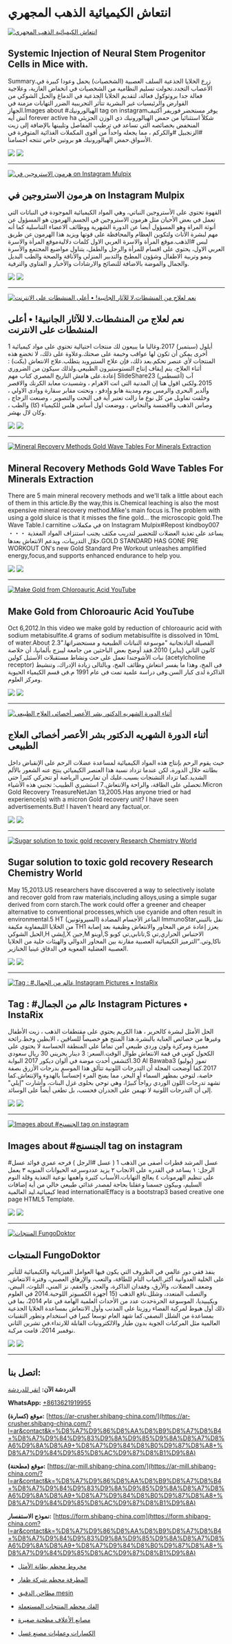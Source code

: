 # انتعاش الكيميائية الذهب المجهري

<a href="https://swt.shibang-china.com/?l=ar&img&k=%D8%A7%D9%86%D8%AA%D8%B9%D8%A7%D8%B4+%D8%A7%D9%84%D9%83%D9%8A%D9%85%D9%8A%D8%A7%D8%A6%D9%8A%D8%A9+%D8%A7%D9%84%D8%B0%D9%87%D8%A8+%D8%A7%D9%84%D9%85%D8%AC%D9%87%D8%B1%D9%8A" target="_blank">![انتعاش الكيميائية الذهب المجهري](http://static.shibang-china.com/all-800x300/676.jpg)</a>

## Systemic Injection of Neural Stem Progenitor Cells in Mice with.
Summary.زرع الخلايا الجذعية السلف العصبية (الشخصيات) يحمل وعودا كبيرة في الأعصاب التجدد.تحولت تسليم النظامية من الشخصيات في انخفاض الغازية، وعلاجية فعالة جدا بروتوكول فعالة، لتقديم الخلايا الجذعية في الدماغ والحبل الشوكي من القوارض والرئيسيات غير البشرية تتأثر التجريبية الضرر التهابات مزمنة في الجهاز.Images about #الهيالورونيك tag on instagramيوفر مستحضر فوريفر أكتيف أتش أيه forever active ha شكلاً استثنائياً من حمض الهيالورونيك ذي الوزن الجزيئي المنخفض بخصائصه التي تساعد في ترطيب المفاصل وتليينها بالإضافة إلى زيت #الزنجبيل #والكركم ، مما يجعله واحداً من أقوى المكملات الغذائية المتوفرة في الأسواق.حمض الهيالورونيك هو بروتين خاص تنتجه أجسامنا.


<a href="https://whatsapp.shibangsoft.com/WhatsApp.php" target="_blank" title="WhatsApp">![](http://static.shibang-china.com/icon/whatsapp.png)</a> <a href="https://swt.shibang-china.com/?l=ar&icon&k=%D8%A7%D9%86%D8%AA%D8%B9%D8%A7%D8%B4+%D8%A7%D9%84%D9%83%D9%8A%D9%85%D9%8A%D8%A7%D8%A6%D9%8A%D8%A9+%D8%A7%D9%84%D8%B0%D9%87%D8%A8+%D8%A7%D9%84%D9%85%D8%AC%D9%87%D8%B1%D9%8A" target="_blank">![](http://static.shibang-china.com/icon/chat-ar.png)</a>

---

<a href="https://swt.shibang-china.com/?l=ar&img&k=%D8%A7%D9%86%D8%AA%D8%B9%D8%A7%D8%B4+%D8%A7%D9%84%D9%83%D9%8A%D9%85%D9%8A%D8%A7%D8%A6%D9%8A%D8%A9+%D8%A7%D9%84%D8%B0%D9%87%D8%A8+%D8%A7%D9%84%D9%85%D8%AC%D9%87%D8%B1%D9%8A" target="_blank">![هرمون الاستروجين في on Instagram Mulpix](http://static.shibang-china.com/all-800x300/1015.jpg)</a>

## هرمون الاستروجين في on Instagram Mulpix
القهوة تحتوي على الأستروجين النباتي، وهي المواد الكيميائية الموجودة في النباتات التي تعمل في بعض الأحيان مثل هرمون الاستروجين في الجسم.الهرمون هو المسؤول عن أنوثة المراة وهو المسؤول أيضا عن الدورة الشهرية ووظائف الاعضاء التناسلية كما أنه مهم لبشرة الأناث ولتكوين العظام والمحافظة على قوتها ويزيد هذا الهرمون عن طريق لبس #الذهب.موقع المرأة والاسرة العربي الاول كلمات دلاليةموقع المرأة والاسرة العربي الاول، يحتوي على اقسام للمرأة والرجل والطفل، يتناول مواضيع المجتمع والأسرة ونمو وتربية الاطفال وشؤون المطبخ والتدبير المنزلي والأناقة والصحة والطب البديل والجمال والموضة بالاضافة للنصائح والارشادات والأخبار و الفتاوي والترفية.


<a href="https://whatsapp.shibangsoft.com/WhatsApp.php" target="_blank" title="WhatsApp">![](http://static.shibang-china.com/icon/whatsapp.png)</a> <a href="https://swt.shibang-china.com/?l=ar&icon&k=%D8%A7%D9%86%D8%AA%D8%B9%D8%A7%D8%B4+%D8%A7%D9%84%D9%83%D9%8A%D9%85%D9%8A%D8%A7%D8%A6%D9%8A%D8%A9+%D8%A7%D9%84%D8%B0%D9%87%D8%A8+%D8%A7%D9%84%D9%85%D8%AC%D9%87%D8%B1%D9%8A" target="_blank">![](http://static.shibang-china.com/icon/chat-ar.png)</a>

---

<a href="https://swt.shibang-china.com/?l=ar&img&k=%D8%A7%D9%86%D8%AA%D8%B9%D8%A7%D8%B4+%D8%A7%D9%84%D9%83%D9%8A%D9%85%D9%8A%D8%A7%D8%A6%D9%8A%D8%A9+%D8%A7%D9%84%D8%B0%D9%87%D8%A8+%D8%A7%D9%84%D9%85%D8%AC%D9%87%D8%B1%D9%8A" target="_blank">![نعم لعلاج من المنشطات.لا للآثار الجانبية! • أعلى المنشطات على الانترنت](http://static.shibang-china.com/all-800x300/2.jpg)</a>

## نعم لعلاج من المنشطات.لا للآثار الجانبية! • أعلى المنشطات على الانترنت
1 أيلول (سبتمبر) 2017.وغالبا ما يبيعون لك منتجات احتيالية تحتوي على مواد كيميائية أخرى يمكن أن تكون لها عواقب وخيمة على صحتك.وعلاوة على ذلك، لا تخضع هذه المنتجات لأي عنصر تحكم.بعد ذلك، فإن علاج الستيرويد يتطلب.علاج الانتعاش (يكت) : أثناء العلاج، يتم إيقاف إنتاج التستوستيرون الطبيعي.ولذلك سيكون من الضروري إعادة.على هامش التاريخ المصري كتاب مهم SlideShare23 آب (أغسطس) 2015.ولكنى اقول هنا إن المدنية التى انت الاهرام ، وشسيدت معابد الكرنك والاقصر وألدير البحرى والرمس يوم ومدينة هابو وإدقو ، ونحتت مقابر سقارة ووادى الاولي ، وخلفت تماويل من كل نوع ما زالت تعتبر آية فى النحت والتصوير ، وصنعت الزجاج ، وصاس الذهب وااقضسة والنحاس ، ووضعت اول أساس هلس للكيمياء (كا) والطب ، وكان لال بهشر.


<a href="https://whatsapp.shibangsoft.com/WhatsApp.php" target="_blank" title="WhatsApp">![](http://static.shibang-china.com/icon/whatsapp.png)</a> <a href="https://swt.shibang-china.com/?l=ar&icon&k=%D8%A7%D9%86%D8%AA%D8%B9%D8%A7%D8%B4+%D8%A7%D9%84%D9%83%D9%8A%D9%85%D9%8A%D8%A7%D8%A6%D9%8A%D8%A9+%D8%A7%D9%84%D8%B0%D9%87%D8%A8+%D8%A7%D9%84%D9%85%D8%AC%D9%87%D8%B1%D9%8A" target="_blank">![](http://static.shibang-china.com/icon/chat-ar.png)</a>

---

<a href="https://swt.shibang-china.com/?l=ar&img&k=%D8%A7%D9%86%D8%AA%D8%B9%D8%A7%D8%B4+%D8%A7%D9%84%D9%83%D9%8A%D9%85%D9%8A%D8%A7%D8%A6%D9%8A%D8%A9+%D8%A7%D9%84%D8%B0%D9%87%D8%A8+%D8%A7%D9%84%D9%85%D8%AC%D9%87%D8%B1%D9%8A" target="_blank">![Mineral Recovery Methods Gold Wave Tables For Minerals Extraction](http://static.shibang-china.com/all-800x300/1322.jpg)</a>

## Mineral Recovery Methods Gold Wave Tables For Minerals Extraction
There are 5 main mineral recovery methods and we&#39;ll talk a little about each of them in this article.By the way,this is.Chemical leaching is also the most expensive mineral recovery method.Mike&#39;s main focus is.The problem with using a gold sluice is that it misses the fine gold… the microscopic gold.The Wave Table.l carnitine في مكملات on Instagram Mulpix#Repost kindboy007 ・・・ يساعد على تغذية العضلات للتحضير لتدريب مكثف يجنب استنزاف المواد المغذية خلال التدريبات، ويدعم الانتعاش بعدها.GOLD STANDARD HAS GONE PRE WORKOUT ON&#39;s new Gold Standard Pre Workout unleashes amplified energy,focus,and supports enhanced endurance to help you.


<a href="https://whatsapp.shibangsoft.com/WhatsApp.php" target="_blank" title="WhatsApp">![](http://static.shibang-china.com/icon/whatsapp.png)</a> <a href="https://swt.shibang-china.com/?l=ar&icon&k=%D8%A7%D9%86%D8%AA%D8%B9%D8%A7%D8%B4+%D8%A7%D9%84%D9%83%D9%8A%D9%85%D9%8A%D8%A7%D8%A6%D9%8A%D8%A9+%D8%A7%D9%84%D8%B0%D9%87%D8%A8+%D8%A7%D9%84%D9%85%D8%AC%D9%87%D8%B1%D9%8A" target="_blank">![](http://static.shibang-china.com/icon/chat-ar.png)</a>

---

<a href="https://swt.shibang-china.com/?l=ar&img&k=%D8%A7%D9%86%D8%AA%D8%B9%D8%A7%D8%B4+%D8%A7%D9%84%D9%83%D9%8A%D9%85%D9%8A%D8%A7%D8%A6%D9%8A%D8%A9+%D8%A7%D9%84%D8%B0%D9%87%D8%A8+%D8%A7%D9%84%D9%85%D8%AC%D9%87%D8%B1%D9%8A" target="_blank">![Make Gold from Chloroauric Acid YouTube](http://static.shibang-china.com/all-800x300/1279.jpg)</a>

## Make Gold from Chloroauric Acid YouTube
Oct 6,2012.In this video we make gold by reduction of chloroauric acid with sodium metabisulfite.4 grams of sodium metabisulfite is dissolved in 10mL of water.About 2.الفصيلة الباذنجانية &quot;موسوعة النباتات الطبيعية و مستحضراتها.&quot;3 كانون الثاني (يناير) 2010.فقد أوضح بعض الباحثين من جامعة ليبزج بألمانيا، أن خلاصة نبات الأشوجندا تعمل على حث ونشاط مستقبلات الأستيل كولين (acetylcholine receptor) فى المخ، وهذا ما يفسر انتعاش وظائف المخ، وبالتالى زيادة الإدراك، وتنشيط الذاكرة لدى كبار السن.وفى دراسة علمية تمت فى عام 1991 م.فى قسم الكيمياء الحيوية ومركز العلوم.


<a href="https://whatsapp.shibangsoft.com/WhatsApp.php" target="_blank" title="WhatsApp">![](http://static.shibang-china.com/icon/whatsapp.png)</a> <a href="https://swt.shibang-china.com/?l=ar&icon&k=%D8%A7%D9%86%D8%AA%D8%B9%D8%A7%D8%B4+%D8%A7%D9%84%D9%83%D9%8A%D9%85%D9%8A%D8%A7%D8%A6%D9%8A%D8%A9+%D8%A7%D9%84%D8%B0%D9%87%D8%A8+%D8%A7%D9%84%D9%85%D8%AC%D9%87%D8%B1%D9%8A" target="_blank">![](http://static.shibang-china.com/icon/chat-ar.png)</a>

---

<a href="https://swt.shibang-china.com/?l=ar&img&k=%D8%A7%D9%86%D8%AA%D8%B9%D8%A7%D8%B4+%D8%A7%D9%84%D9%83%D9%8A%D9%85%D9%8A%D8%A7%D8%A6%D9%8A%D8%A9+%D8%A7%D9%84%D8%B0%D9%87%D8%A8+%D8%A7%D9%84%D9%85%D8%AC%D9%87%D8%B1%D9%8A" target="_blank">![أﺛﻨﺎﺀ ﺍﻟﺪﻭﺭة ﺍﻟﺸﻬﺮﻳﻪ الدكتور بشر الأعصر أخصائى العلاج الطبيعى](http://static.shibang-china.com/all-800x300/385.jpg)</a>

## أﺛﻨﺎﺀ ﺍﻟﺪﻭﺭة ﺍﻟﺸﻬﺮﻳﻪ الدكتور بشر الأعصر أخصائى العلاج الطبيعى
حيث يقوم الرحم بإنتاج هذه المواد الكيميائية لمساعدة عضلات الرحم على الإنقباض داخل بطانته خلال الدورة، لكن عندما تزداد نسبة هذا العنصر الكيميائي ينتج عنه الشعور بالألم الشديد.كما تزداد التشنجات بسبب.عليك أن تمارسي الرياضة أو تتحركي كثيرا حتي تحصلي على الطاقة، والراحة والانتعاش.7 استشيري الطبيب: تجنبي هذه الأشياء.Micron Gold Recovery TreasureNetJan 13,2005.Has anyone tried or had experience(s) with a micron Gold recovery unit? I have seen advertisements.But! I haven&#39;t heard any factual,or.


<a href="https://whatsapp.shibangsoft.com/WhatsApp.php" target="_blank" title="WhatsApp">![](http://static.shibang-china.com/icon/whatsapp.png)</a> <a href="https://swt.shibang-china.com/?l=ar&icon&k=%D8%A7%D9%86%D8%AA%D8%B9%D8%A7%D8%B4+%D8%A7%D9%84%D9%83%D9%8A%D9%85%D9%8A%D8%A7%D8%A6%D9%8A%D8%A9+%D8%A7%D9%84%D8%B0%D9%87%D8%A8+%D8%A7%D9%84%D9%85%D8%AC%D9%87%D8%B1%D9%8A" target="_blank">![](http://static.shibang-china.com/icon/chat-ar.png)</a>

---

<a href="https://swt.shibang-china.com/?l=ar&img&k=%D8%A7%D9%86%D8%AA%D8%B9%D8%A7%D8%B4+%D8%A7%D9%84%D9%83%D9%8A%D9%85%D9%8A%D8%A7%D8%A6%D9%8A%D8%A9+%D8%A7%D9%84%D8%B0%D9%87%D8%A8+%D8%A7%D9%84%D9%85%D8%AC%D9%87%D8%B1%D9%8A" target="_blank">![Sugar solution to toxic gold recovery Research Chemistry World](http://static.shibang-china.com/all-800x300/1193.jpg)</a>

## Sugar solution to toxic gold recovery Research Chemistry World
May 15,2013.US researchers have discovered a way to selectively isolate and recover gold from raw materials,including alloys,using a simple sugar derived from corn starch.The work could offer a greener and cheaper alternative to conventional processes,which use cyanide and often result in environmental.5 HT (السيروتونين) الماعز الأجسام المضادة ImmunoStarنقل بالتبني من الخلايا الليمفاوية مكيفة TH1 يعزز إعادة عرض المحاور والانتعاش وظيفية بعد إصابة الحبل الشوكي,H إيشي,X جين,M أوينو,S تانابي,تي كوبو,S الاحتباس الحراري,تي ناكا,وتي.“الترميز الكيميائية العصبية مقارنة بين المحاور الدوالي والهيئات خلية من الخلايا العصبية العضلية المعوية في الدقاق غينيا الخنازير.


<a href="https://whatsapp.shibangsoft.com/WhatsApp.php" target="_blank" title="WhatsApp">![](http://static.shibang-china.com/icon/whatsapp.png)</a> <a href="https://swt.shibang-china.com/?l=ar&icon&k=%D8%A7%D9%86%D8%AA%D8%B9%D8%A7%D8%B4+%D8%A7%D9%84%D9%83%D9%8A%D9%85%D9%8A%D8%A7%D8%A6%D9%8A%D8%A9+%D8%A7%D9%84%D8%B0%D9%87%D8%A8+%D8%A7%D9%84%D9%85%D8%AC%D9%87%D8%B1%D9%8A" target="_blank">![](http://static.shibang-china.com/icon/chat-ar.png)</a>

---

<a href="https://swt.shibang-china.com/?l=ar&img&k=%D8%A7%D9%86%D8%AA%D8%B9%D8%A7%D8%B4+%D8%A7%D9%84%D9%83%D9%8A%D9%85%D9%8A%D8%A7%D8%A6%D9%8A%D8%A9+%D8%A7%D9%84%D8%B0%D9%87%D8%A8+%D8%A7%D9%84%D9%85%D8%AC%D9%87%D8%B1%D9%8A" target="_blank">![Tag : #عالم من الجمال Instagram Pictures • InstaRix](http://static.shibang-china.com/all-800x300/1344.jpg)</a>

## Tag : #عالم من الجمال Instagram Pictures • InstaRix
الحل الأمثل لبشرة كالحرير ، هذا الكريم يحتوي على مقتطفات الذهب ، زيت الأطفال وغيرها من خصائص العناية بالبشرة.هذا المنتج هو خصيصاً للساقين ، الابطين وخط.رائحة مميزة ومركزة ولون وردي طبيعي آمن تماماً على المنطقة الحساسة لا يحتوي على الكحول كوني في قمة الانتعاش طوال الوقت.السعر: 3 دينار بحريني 30 ريال سعودي 30.اكتشفي أحدث موضة في ألوان ديكور 2017 البوابة Al Bawaba3 تموز (يوليو) 2017.كما أوضحت المجلة أن التدرجات اللونية تتألق هذا الموسم بدرجات الأزرق بصفة خاصة، لتوحي بمظهر السماء أو البحر، مما يمنح المرء إحساساً بالهدوء والإنتعاش.كما تشهد تدرجات اللون الوردي رواجاً كبيرًا، وهي توحي بحلوى غزل البنات، وأشارت &quot;إيلي&quot; إلى أن التدرجات اللونية لا تهيمن على الجدران فحسب، بل تطغى أيضاً على الوسائد.


<a href="https://whatsapp.shibangsoft.com/WhatsApp.php" target="_blank" title="WhatsApp">![](http://static.shibang-china.com/icon/whatsapp.png)</a> <a href="https://swt.shibang-china.com/?l=ar&icon&k=%D8%A7%D9%86%D8%AA%D8%B9%D8%A7%D8%B4+%D8%A7%D9%84%D9%83%D9%8A%D9%85%D9%8A%D8%A7%D8%A6%D9%8A%D8%A9+%D8%A7%D9%84%D8%B0%D9%87%D8%A8+%D8%A7%D9%84%D9%85%D8%AC%D9%87%D8%B1%D9%8A" target="_blank">![](http://static.shibang-china.com/icon/chat-ar.png)</a>

---

<a href="https://swt.shibang-china.com/?l=ar&img&k=%D8%A7%D9%86%D8%AA%D8%B9%D8%A7%D8%B4+%D8%A7%D9%84%D9%83%D9%8A%D9%85%D9%8A%D8%A7%D8%A6%D9%8A%D8%A9+%D8%A7%D9%84%D8%B0%D9%87%D8%A8+%D8%A7%D9%84%D9%85%D8%AC%D9%87%D8%B1%D9%8A" target="_blank">![Images about #الجنسنج tag on instagram](http://static.shibang-china.com/all-800x300/63.jpg)</a>

## Images about #الجنسنج tag on instagram
#عسل المرشد قطرات أصفى من الذهب 1 ( عسل #الرجل ) فرحه عمري فوائد عسل الرجل: ١ يساعد في القدره على الانجاب ٢ يزيد عددوسرعه الحيوانات المنويه ٣ يعمل على تنظيم الهرمونات ٤ يعالج التهابات.الأسباب كثيرة وأهمها نوعية التغذية وقلة النوم السليم، وبيكون جسمنا وعقلنا بحاجة لمصدر غذائي طبيعي خالي من أية إضافات كيميائية.ليد العالمية lead internationalEffacy is a bootstrap3 based creative one page HTML5 Template.


<a href="https://whatsapp.shibangsoft.com/WhatsApp.php" target="_blank" title="WhatsApp">![](http://static.shibang-china.com/icon/whatsapp.png)</a> <a href="https://swt.shibang-china.com/?l=ar&icon&k=%D8%A7%D9%86%D8%AA%D8%B9%D8%A7%D8%B4+%D8%A7%D9%84%D9%83%D9%8A%D9%85%D9%8A%D8%A7%D8%A6%D9%8A%D8%A9+%D8%A7%D9%84%D8%B0%D9%87%D8%A8+%D8%A7%D9%84%D9%85%D8%AC%D9%87%D8%B1%D9%8A" target="_blank">![](http://static.shibang-china.com/icon/chat-ar.png)</a>

---

<a href="https://swt.shibang-china.com/?l=ar&img&k=%D8%A7%D9%86%D8%AA%D8%B9%D8%A7%D8%B4+%D8%A7%D9%84%D9%83%D9%8A%D9%85%D9%8A%D8%A7%D8%A6%D9%8A%D8%A9+%D8%A7%D9%84%D8%B0%D9%87%D8%A8+%D8%A7%D9%84%D9%85%D8%AC%D9%87%D8%B1%D9%8A" target="_blank">![المنتجات FungoDoktor](http://static.shibang-china.com/all-800x300/1528.jpg)</a>

## المنتجات FungoDoktor
ينفذ فقي دور عالمي في الظروف التي يكون فيها العوامل الفيزيائية والكيميائية للتأثير على الخلية العدوانية أكثر.الغياب التام للطاقة، والتعب، والإرهاق العصبي، وفترة الانتعاش، وضعف العضلات، والأرق، وفقدان الذاكرة، والعجز، والعقم، نز المني، التلوث، البيض، والتصلب المتعدد، وشلل.نافع الذهب (15 أجهزة الكمبيوتر اللوحية.2014 في العلوم ويكيبيديا، الموسوعة الحرةحدث عدد من الأحداث العلمية الهامة في عام 2014، بما في ذلك أول هبوط لمركبة الفضاء روزيتا على المذنب وأول الانتعاش بمساعدة الخلايا الجذعية بمساعدة من الشلل النصفي.كما شهد العام توسعا كبيرا في استخدام وتطور التقنيات العالمية مثل المركبات الجوية بدون طيار والالكترونيات القابلة للارتداء.في تشرين الثاني نوفمبر 2014، قامت مركبة.


<a href="https://whatsapp.shibangsoft.com/WhatsApp.php" target="_blank" title="WhatsApp">![](http://static.shibang-china.com/icon/whatsapp.png)</a> <a href="https://swt.shibang-china.com/?l=ar&icon&k=%D8%A7%D9%86%D8%AA%D8%B9%D8%A7%D8%B4+%D8%A7%D9%84%D9%83%D9%8A%D9%85%D9%8A%D8%A7%D8%A6%D9%8A%D8%A9+%D8%A7%D9%84%D8%B0%D9%87%D8%A8+%D8%A7%D9%84%D9%85%D8%AC%D9%87%D8%B1%D9%8A" target="_blank">![](http://static.shibang-china.com/icon/chat-ar.png)</a>

---
## اتصل بنا:

**الدردشة الآن:** [انقر للدردشة](https://swt.shibang-china.com?l=ar&contact&k=%D8%A7%D9%86%D8%AA%D8%B9%D8%A7%D8%B4+%D8%A7%D9%84%D9%83%D9%8A%D9%85%D9%8A%D8%A7%D8%A6%D9%8A%D8%A9+%D8%A7%D9%84%D8%B0%D9%87%D8%A8+%D8%A7%D9%84%D9%85%D8%AC%D9%87%D8%B1%D9%8A)

**WhatsApp:**  [+8613621919955](https://whatsapp.shibangsoft.com/WhatsApp.php)

**موقع (كسارة):** [https://ar-crusher.shibang-china.com/](https://ar-crusher.shibang-china.com/?l=ar&contact&k=%D8%A7%D9%86%D8%AA%D8%B9%D8%A7%D8%B4+%D8%A7%D9%84%D9%83%D9%8A%D9%85%D9%8A%D8%A7%D8%A6%D9%8A%D8%A9+%D8%A7%D9%84%D8%B0%D9%87%D8%A8+%D8%A7%D9%84%D9%85%D8%AC%D9%87%D8%B1%D9%8A)

**موقع (مطحنة):** [https://ar-mill.shibang-china.com/](https://ar-mill.shibang-china.com/?l=ar&contact&k=%D8%A7%D9%86%D8%AA%D8%B9%D8%A7%D8%B4+%D8%A7%D9%84%D9%83%D9%8A%D9%85%D9%8A%D8%A7%D8%A6%D9%8A%D8%A9+%D8%A7%D9%84%D8%B0%D9%87%D8%A8+%D8%A7%D9%84%D9%85%D8%AC%D9%87%D8%B1%D9%8A)

**نموذج الاستفسار:** [https://form.shibang-china.com](https://form.shibang-china.com?l=ar&contact&k=%D8%A7%D9%86%D8%AA%D8%B9%D8%A7%D8%B4+%D8%A7%D9%84%D9%83%D9%8A%D9%85%D9%8A%D8%A7%D8%A6%D9%8A%D8%A9+%D8%A7%D9%84%D8%B0%D9%87%D8%A8+%D8%A7%D9%84%D9%85%D8%AC%D9%87%D8%B1%D9%8A)

* [مخروط محطم بطانة الأمثل](../29/%D9%85%D8%AE%D8%B1%D9%88%D8%B7%20%D9%85%D8%AD%D8%B7%D9%85%20%D8%A8%D8%B7%D8%A7%D9%86%D8%A9%20%D8%A7%D9%84%D8%A3%D9%85%D8%AB%D9%84.md)

* [المطرقة محطم شركة ظفار](../30/%D8%A7%D9%84%D9%85%D8%B7%D8%B1%D9%82%D8%A9%20%D9%85%D8%AD%D8%B7%D9%85%20%D8%B4%D8%B1%D9%83%D8%A9%20%D8%B8%D9%81%D8%A7%D8%B1.md)

* [مطاحن الدقيق mesin](../30/%D9%85%D8%B7%D8%A7%D8%AD%D9%86%20%D8%A7%D9%84%D8%AF%D9%82%D9%8A%D9%82%20mesin.md)

* [الفك محطم المنتجات المستعملة](../27/%D8%A7%D9%84%D9%81%D9%83%20%D9%85%D8%AD%D8%B7%D9%85%20%D8%A7%D9%84%D9%85%D9%86%D8%AA%D8%AC%D8%A7%D8%AA%20%D8%A7%D9%84%D9%85%D8%B3%D8%AA%D8%B9%D9%85%D9%84%D8%A9.md)

* [مصانع الأعلاف مطحنة صغيرة](../27/%D9%85%D8%B5%D8%A7%D9%86%D8%B9%20%D8%A7%D9%84%D8%A3%D8%B9%D9%84%D8%A7%D9%81%20%D9%85%D8%B7%D8%AD%D9%86%D8%A9%20%D8%B5%D8%BA%D9%8A%D8%B1%D8%A9.md)

* [الكسارات وعمليات مصنع غسل](../26/%D8%A7%D9%84%D9%83%D8%B3%D8%A7%D8%B1%D8%A7%D8%AA%20%D9%88%D8%B9%D9%85%D9%84%D9%8A%D8%A7%D8%AA%20%D9%85%D8%B5%D9%86%D8%B9%20%D8%BA%D8%B3%D9%84.md)